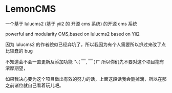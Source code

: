 # LemonCMS
一个基于 lulucms2 (基于 yii2 的 开源 cms 系统) 的开源 cms 系统

powerful and modularity CMS,based on lulucms2 based on Yii2

因为 lulucms2 的作者貌似已经弃坑了，所以我因为有个人需要所以扒过来改了点比较蠢的 bug

不知道会不会一直更新及添加功能 ㄟ( ▔, ▔ )ㄏ 所以你们先不要对这个项目抱有浓厚期望，

如果我决心要为这个项目做出有效的努力的话，上面这段话我会删掉滴，所以在那之前诸位就自己看着玩儿吧。

